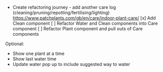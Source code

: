 - Create refactoring journey - add another care log (cleaning/pruning/repotting/fertilising/lighting)
  https://www.patchplants.com/gb/en/care/indoor-plant-care/
  [x] Add Clean component
  [ ] Refactor Water and Clean components into Care component
  [ ] Refactor Plant component and pull outs of Care components


Optional:
- Show one plant at a time
- Show last water time
- Update water pop up to include suggested way to water
